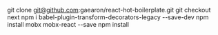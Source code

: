 git clone git@github.com:gaearon/react-hot-boilerplate.git
git checkout next
npm i babel-plugin-transform-decorators-legacy --save-dev
npm install mobx mobx-react --save
npm install
